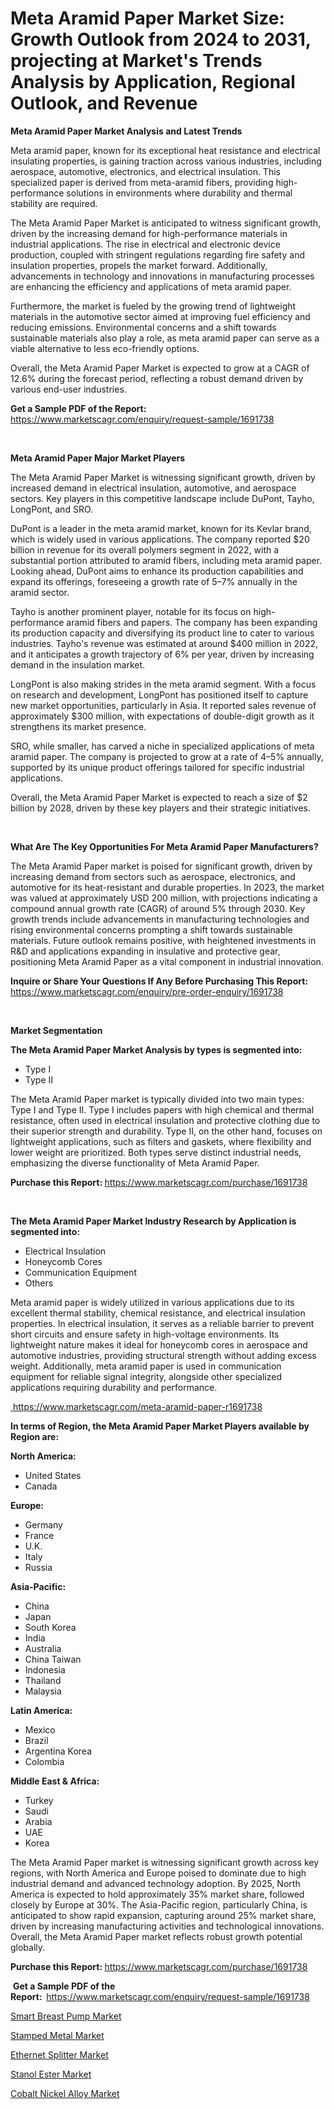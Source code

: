 <p><h1>Meta Aramid Paper Market Size: Growth Outlook from 2024 to 2031, projecting at Market's Trends Analysis by Application, Regional Outlook, and Revenue</h1></p><p><strong>Meta Aramid Paper Market Analysis and Latest Trends</strong></p>
<p><p>Meta aramid paper, known for its exceptional heat resistance and electrical insulating properties, is gaining traction across various industries, including aerospace, automotive, electronics, and electrical insulation. This specialized paper is derived from meta-aramid fibers, providing high-performance solutions in environments where durability and thermal stability are required.</p><p>The Meta Aramid Paper Market is anticipated to witness significant growth, driven by the increasing demand for high-performance materials in industrial applications. The rise in electrical and electronic device production, coupled with stringent regulations regarding fire safety and insulation properties, propels the market forward. Additionally, advancements in technology and innovations in manufacturing processes are enhancing the efficiency and applications of meta aramid paper.</p><p>Furthermore, the market is fueled by the growing trend of lightweight materials in the automotive sector aimed at improving fuel efficiency and reducing emissions. Environmental concerns and a shift towards sustainable materials also play a role, as meta aramid paper can serve as a viable alternative to less eco-friendly options.</p><p>Overall, the Meta Aramid Paper Market is expected to grow at a CAGR of 12.6% during the forecast period, reflecting a robust demand driven by various end-user industries.</p></p>
<p><strong>Get a Sample PDF of the Report:&nbsp;</strong> <a href="https://www.marketscagr.com/enquiry/request-sample/1691738?utm_campaign=1591&utm_medium=2&utm_source=Github&utm_content=ia&utm_term=18102024&utm_id=meta-aramid-paper">https://www.marketscagr.com/enquiry/request-sample/1691738</a></p>
<p>&nbsp;</p>
<p><strong>Meta Aramid Paper Major Market Players</strong></p>
<p><p>The Meta Aramid Paper Market is witnessing significant growth, driven by increased demand in electrical insulation, automotive, and aerospace sectors. Key players in this competitive landscape include DuPont, Tayho, LongPont, and SRO.</p><p>DuPont is a leader in the meta aramid market, known for its Kevlar brand, which is widely used in various applications. The company reported $20 billion in revenue for its overall polymers segment in 2022, with a substantial portion attributed to aramid fibers, including meta aramid paper. Looking ahead, DuPont aims to enhance its production capabilities and expand its offerings, foreseeing a growth rate of 5–7% annually in the aramid sector.</p><p>Tayho is another prominent player, notable for its focus on high-performance aramid fibers and papers. The company has been expanding its production capacity and diversifying its product line to cater to various industries. Tayho's revenue was estimated at around $400 million in 2022, and it anticipates a growth trajectory of 6% per year, driven by increasing demand in the insulation market.</p><p>LongPont is also making strides in the meta aramid segment. With a focus on research and development, LongPont has positioned itself to capture new market opportunities, particularly in Asia. It reported sales revenue of approximately $300 million, with expectations of double-digit growth as it strengthens its market presence.</p><p>SRO, while smaller, has carved a niche in specialized applications of meta aramid paper. The company is projected to grow at a rate of 4–5% annually, supported by its unique product offerings tailored for specific industrial applications.</p><p>Overall, the Meta Aramid Paper Market is expected to reach a size of $2 billion by 2028, driven by these key players and their strategic initiatives.</p></p>
<p>&nbsp;</p>
<p><strong>What Are The Key Opportunities For Meta Aramid Paper Manufacturers?</strong></p>
<p><p>The Meta Aramid Paper market is poised for significant growth, driven by increasing demand from sectors such as aerospace, electronics, and automotive for its heat-resistant and durable properties. In 2023, the market was valued at approximately USD 200 million, with projections indicating a compound annual growth rate (CAGR) of around 5% through 2030. Key growth trends include advancements in manufacturing technologies and rising environmental concerns prompting a shift towards sustainable materials. Future outlook remains positive, with heightened investments in R&D and applications expanding in insulative and protective gear, positioning Meta Aramid Paper as a vital component in industrial innovation.</p></p>
<p><strong>Inquire or Share Your Questions If Any Before Purchasing This Report:</strong> <a href="https://www.marketscagr.com/enquiry/pre-order-enquiry/1691738?utm_campaign=1591&utm_medium=2&utm_source=Github&utm_content=ia&utm_term=18102024&utm_id=meta-aramid-paper">https://www.marketscagr.com/enquiry/pre-order-enquiry/1691738</a></p>
<p>&nbsp;</p>
<p><strong>Market Segmentation</strong></p>
<p><strong>The Meta Aramid Paper Market Analysis by types is segmented into:</strong></p>
<p><ul><li>Type I</li><li>Type II</li></ul></p>
<p><p>The Meta Aramid Paper market is typically divided into two main types: Type I and Type II. Type I includes papers with high chemical and thermal resistance, often used in electrical insulation and protective clothing due to their superior strength and durability. Type II, on the other hand, focuses on lightweight applications, such as filters and gaskets, where flexibility and lower weight are prioritized. Both types serve distinct industrial needs, emphasizing the diverse functionality of Meta Aramid Paper.</p></p>
<p><strong>Purchase this Report:&nbsp;</strong><a href="https://www.marketscagr.com/purchase/1691738?utm_campaign=1591&utm_medium=2&utm_source=Github&utm_content=ia&utm_term=18102024&utm_id=meta-aramid-paper">https://www.marketscagr.com/purchase/1691738</a></p>
<p>&nbsp;</p>
<p><strong>The Meta Aramid Paper Market Industry Research by Application is segmented into:</strong></p>
<p><ul><li>Electrical Insulation</li><li>Honeycomb Cores</li><li>Communication Equipment</li><li>Others</li></ul></p>
<p><p>Meta aramid paper is widely utilized in various applications due to its excellent thermal stability, chemical resistance, and electrical insulation properties. In electrical insulation, it serves as a reliable barrier to prevent short circuits and ensure safety in high-voltage environments. Its lightweight nature makes it ideal for honeycomb cores in aerospace and automotive industries, providing structural strength without adding excess weight. Additionally, meta aramid paper is used in communication equipment for reliable signal integrity, alongside other specialized applications requiring durability and performance.</p></p>
<p><a href="https://www.marketscagr.com/meta-aramid-paper-r1691738?utm_campaign=1591&utm_medium=2&utm_source=Github&utm_content=ia&utm_term=18102024&utm_id=meta-aramid-paper">&nbsp;https://www.marketscagr.com/meta-aramid-paper-r1691738</a></p>
<p><strong>In terms of Region, the Meta Aramid Paper Market Players available by Region are:</strong></p>
<p>
    <p> <strong> North America: </strong>
        <ul>
            <li>United States</li>
            <li>Canada</li>
        </ul>
        </p> 
    <p> <strong> Europe: </strong>
        <ul>
            <li>Germany</li>
            <li>France</li>
            <li>U.K.</li>
            <li>Italy</li>
            <li>Russia</li>
        </ul>
        </p> 
    <p> <strong> Asia-Pacific: </strong>
        <ul>
            <li>China</li>
            <li>Japan</li>
            <li>South Korea</li>
            <li>India</li>
            <li>Australia</li>
            <li>China Taiwan</li>
            <li>Indonesia</li>
            <li>Thailand</li>
            <li>Malaysia</li>
        </ul>
        </p> 
    <p> <strong> Latin America: </strong>
        <ul>
            <li>Mexico</li>
            <li>Brazil</li>
            <li>Argentina Korea</li>
            <li>Colombia</li>
        </ul>
        </p> 
    <p> <strong> Middle East & Africa: </strong>
        <ul>
            <li>Turkey</li>
            <li>Saudi</li>
            <li>Arabia</li>
            <li>UAE</li>
            <li>Korea</li>
        </ul>
    </p>
    </p>
<p><p>The Meta Aramid Paper market is witnessing significant growth across key regions, with North America and Europe poised to dominate due to high industrial demand and advanced technology adoption. By 2025, North America is expected to hold approximately 35% market share, followed closely by Europe at 30%. The Asia-Pacific region, particularly China, is anticipated to show rapid expansion, capturing around 25% market share, driven by increasing manufacturing activities and technological innovations. Overall, the Meta Aramid Paper market reflects robust growth potential globally.</p></p>
<p><strong>Purchase this Report: </strong><a href="https://www.marketscagr.com/purchase/1691738?utm_campaign=1591&utm_medium=2&utm_source=Github&utm_content=ia&utm_term=18102024&utm_id=meta-aramid-paper">https://www.marketscagr.com/purchase/1691738</a></p>
<p>&nbsp;<strong>Get a Sample PDF of the Report:&nbsp;&nbsp;</strong><a href="https://www.marketscagr.com/enquiry/request-sample/1691738?utm_campaign=1591&utm_medium=2&utm_source=Github&utm_content=ia&utm_term=18102024&utm_id=meta-aramid-paper">https://www.marketscagr.com/enquiry/request-sample/1691738</a></p>
<p><strong></strong></p>
<p><p><a href="https://www.linkedin.com/pulse/opportunities-challenges-smart-breast-pump-market-strategic-insights-iimuf?utm_campaign=1591&utm_medium=2&utm_source=Github&utm_content=ia&utm_term=18102024&utm_id=meta-aramid-paper">Smart Breast Pump Market</a></p><p><a href="https://www.linkedin.com/pulse/global-stamped-metal-market-size-trends-analysis-regional-kvnnc?utm_campaign=1591&utm_medium=2&utm_source=Github&utm_content=ia&utm_term=18102024&utm_id=meta-aramid-paper">Stamped Metal Market</a></p><p><a href="https://www.linkedin.com/pulse/global-ethernet-splitter-113-cagr-forecast-2024-2031-wowmonger-npvkc?utm_campaign=1591&utm_medium=2&utm_source=Github&utm_content=ia&utm_term=18102024&utm_id=meta-aramid-paper">Ethernet Splitter Market</a></p><p><a href="https://www.linkedin.com/pulse/emerging-trends-stanol-ester-market-global-outlook-future-xysrc?utm_campaign=1591&utm_medium=2&utm_source=Github&utm_content=ia&utm_term=18102024&utm_id=meta-aramid-paper">Stanol Ester Market</a></p><p><a href="https://www.linkedin.com/pulse/sustainability-trends-cobalt-nickel-alloy-industry-market-implications-lnjvc?utm_campaign=1591&utm_medium=2&utm_source=Github&utm_content=ia&utm_term=18102024&utm_id=meta-aramid-paper">Cobalt Nickel Alloy Market</a></p></p>